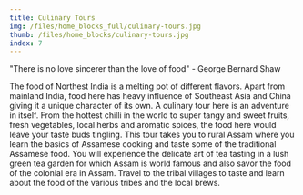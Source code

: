 ```yaml
---
title: Culinary Tours
img: /files/home_blocks_full/culinary-tours.jpg
thumb: /files/home_blocks/culinary-tours.jpg
index: 7
---
```

"There is no love sincerer than the love of food" - George Bernard Shaw

The food of Northest India is a melting pot of different flavors. Apart from mainland India, food here has heavy influence of Southeast Asia and China giving it a unique character of its own. A culinary tour here is an adventure in itself. From the hottest chilli in the world to super tangy and sweet fruits, fresh vegetables, local herbs and aromatic spices, the food here would leave your taste buds tingling. This tour takes you to rural Assam where you learn the basics of Assamese cooking and taste some of the traditional Assamese food. You will experience the delicate art of tea tasting in a lush green tea garden for which Assam is world famous and also savor the food of the colonial era in Assam. Travel to the tribal villages to taste and learn about the food of the various tribes and the local brews.